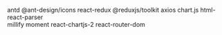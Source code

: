 antd
@ant-design/icons 
react-redux 
@reduxjs/toolkit 
axios 
chart.js 
html-react-parser  
millify 
moment 
react-chartjs-2
react-router-dom